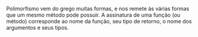 Polimorfismo vem do grego muitas formas, e nos remete às várias formas que um mesmo método pode possuir. A assinatura de uma função (ou método) corresponde ao nome da função, seu tipo de retorno, o nome dos argumentos e seus tipos.
